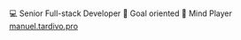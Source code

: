 💻 Senior Full-stack Developer
🎯 Goal oriented
🧠 Mind Player
[manuel.tardivo.pro](https://manuel.tardivo.pro)
